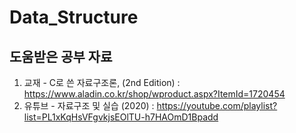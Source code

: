 # Data_Structure
## 도움받은 공부 자료
  1. 교재 - C로 쓴 자료구조론, (2nd Edition) : https://www.aladin.co.kr/shop/wproduct.aspx?ItemId=1720454
  2. 유튜브 - 자료구조 및 실습 (2020) : https://youtube.com/playlist?list=PL1xKqHsVFgvkjsEOlTU-h7HAOmD1Bpadd
